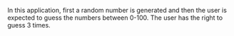 In this application, first a random number is generated and then the user is expected to guess the numbers between 0-100. The user has the right to guess 3 times.

